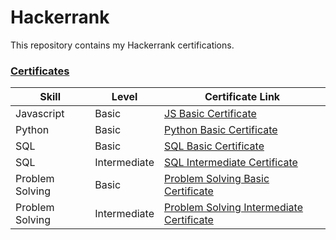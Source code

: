 # Hackerrank
This repository contains my Hackerrank certifications.

### [Certificates](https://github.com/Revanth-Baskaran/Hackerrank/tree/main/Certficates)
Skill | Level | Certificate Link
--- | --- | ---
Javascript | Basic | [JS Basic Certificate](https://github.com/Revanth-Baskaran/Hackerrank/blob/main/Certficates/JavaScript%20(Basic).png)
Python | Basic | [Python Basic Certificate](https://github.com/Revanth-Baskaran/Hackerrank/blob/main/Certficates/Python%20(Basic).png)
SQL | Basic | [SQL Basic Certificate](https://github.com/Revanth-Baskaran/Hackerrank/blob/main/Certficates/SQL%20(Basic).png)
SQL | Intermediate | [SQL Intermediate Certificate](https://github.com/Revanth-Baskaran/Hackerrank/blob/main/Certficates/SQL%20(Intermediate).png)
Problem Solving | Basic | [Problem Solving Basic Certificate](https://github.com/Revanth-Baskaran/Hackerrank/blob/main/Certficates/Problem%20Solving%20(Basic).png)
Problem Solving | Intermediate | [Problem Solving Intermediate Certificate](https://github.com/Revanth-Baskaran/Hackerrank/blob/main/Certficates/Problem%20Solving%20(Intermediate).png)
